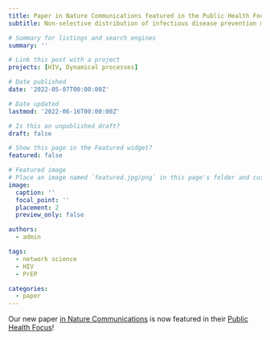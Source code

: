 ```yaml
---
title: Paper in Nature Communications featured in the Public Health Focus
subtitle: Non-selective distribution of infectious disease prevention may outperform risk-based targeting

# Summary for listings and search engines
summary: ''

# Link this post with a project
projects: [HIV, Dynamical processes]

# Date published
date: '2022-05-07T00:00:00Z'

# Date updated
lastmod: '2022-06-16T00:00:00Z'

# Is this an unpublished draft?
draft: false

# Show this page in the Featured widget?
featured: false

# Featured image
# Place an image named `featured.jpg/png` in this page's folder and customize its options here.
image:
  caption: ''
  focal_point: ''
  placement: 2
  preview_only: false

authors:
  - admin

tags:
  - network science
  - HIV
  - PrEP

categories:
  - paper
---
```



Our new paper [in Nature Communications](https://www.nature.com/articles/s41467-022-30639-3) is now featured in their [Public Health Focus](https://www.nature.com/collections/jcbdhegiab)!
